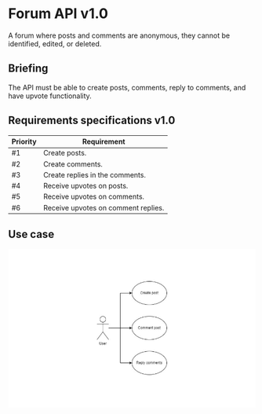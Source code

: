 # Forum API v1.0

A forum where posts and comments are anonymous, they cannot be identified, edited, or deleted.

## Briefing

The API must be able to create posts, comments, reply to comments, and have upvote functionality.

## Requirements specifications v1.0

| Priority | Requirement                          |
|----------|--------------------------------------|
| #1       | Create posts.                        |
| #2       | Create comments.                     |                    
| #3       | Create replies in the comments.      | 
| #4       | Receive upvotes on posts.            |
| #5       | Receive upvotes on comments.         |
|  #6      | Receive upvotes on comment replies.  |

## Use case

![Use case image](https://raw.githubusercontent.com/felipelaraujo/forum-api/main/docs/assets/use-case.jpg)
